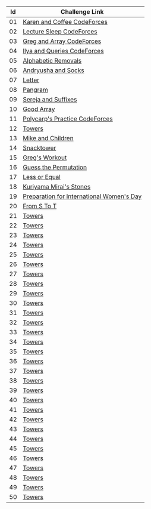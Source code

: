 |Id| Challenge Link |
|--| -----------------|
|01|[Karen and Coffee CodeForces](https://codeforces.com/contest/816/problem/B)|
|02|[Lecture Sleep CodeForces](https://codeforces.com/contest/961/problem/B)|
|03|[Greg and Array CodeForces](https://codeforces.com/problemset/problem/296/C)|
|04|[Ilya and Queries CodeForces](https://codeforces.com/problemset/problem/313/B)|
|05|[Alphabetic Removals](https://codeforces.com/contest/999/problem/C)|
|06|[Andryusha and Socks](https://codeforces.com/contest/780/problem/A)|
|07|[Letter](https://codeforces.com/contest/43/problem/B)|
|08|[Pangram](https://codeforces.com/contest/520/problem/A)|
|09|[Sereja and Suffixes](https://codeforces.com/contest/368/problem/B)|
|10|[Good Array](https://codeforces.com/problemset/problem/1077/C)|
|11|[Polycarp's Practice CodeForces](https://codeforces.com/contest/1006/problem/B)|
|12|[Towers](https://codeforces.com/contest/37/problem/A)|
|13|[Mike and Children](https://codeforces.com/contest/1121/problem/B)|
|14|[Snacktower](https://codeforces.com/problemset/problem/767/A)|
|15|[Greg's Workout](https://codeforces.com/contest/255/problem/A)|
|16|[Guess the Permutation](https://codeforces.com/problemset/problem/618/B)|
|17|[Less or Equal](https://codeforces.com/contest/977/problem/C)|
|18|[Kuriyama Mirai's Stones](https://codeforces.com/contest/433/problem/B)|
|19|[Preparation for International Women's Day](https://codeforces.com/contest/1133/problem/B)|
|20|[From S To T](https://codeforces.com/contest/1194/problem/C)|
|21|[Towers](https://codeforces.com/contest/37/problem/A)|
|22|[Towers](https://codeforces.com/contest/37/problem/A)|
|23|[Towers](https://codeforces.com/contest/37/problem/A)|
|24|[Towers](https://codeforces.com/contest/37/problem/A)|
|25|[Towers](https://codeforces.com/contest/37/problem/A)|
|26|[Towers](https://codeforces.com/contest/37/problem/A)|
|27|[Towers](https://codeforces.com/contest/37/problem/A)|
|28|[Towers](https://codeforces.com/contest/37/problem/A)|
|29|[Towers](https://codeforces.com/contest/37/problem/A)|
|30|[Towers](https://codeforces.com/contest/37/problem/A)|
|31|[Towers](https://codeforces.com/contest/37/problem/A)|
|32|[Towers](https://codeforces.com/contest/37/problem/A)|
|33|[Towers](https://codeforces.com/contest/37/problem/A)|
|34|[Towers](https://codeforces.com/contest/37/problem/A)|
|35|[Towers](https://codeforces.com/contest/37/problem/A)|
|36|[Towers](https://codeforces.com/contest/37/problem/A)|
|37|[Towers](https://codeforces.com/contest/37/problem/A)|
|38|[Towers](https://codeforces.com/contest/37/problem/A)|
|39|[Towers](https://codeforces.com/contest/37/problem/A)|
|40|[Towers](https://codeforces.com/contest/37/problem/A)|
|41|[Towers](https://codeforces.com/contest/37/problem/A)|
|42|[Towers](https://codeforces.com/contest/37/problem/A)|
|43|[Towers](https://codeforces.com/contest/37/problem/A)|
|44|[Towers](https://codeforces.com/contest/37/problem/A)|
|45|[Towers](https://codeforces.com/contest/37/problem/A)|
|46|[Towers](https://codeforces.com/contest/37/problem/A)|
|47|[Towers](https://codeforces.com/contest/37/problem/A)|
|48|[Towers](https://codeforces.com/contest/37/problem/A)|
|49|[Towers](https://codeforces.com/contest/37/problem/A)|
|50|[Towers](https://codeforces.com/contest/37/problem/A)|

